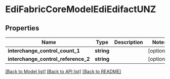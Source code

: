 # EdiFabricCoreModelEdiEdifactUNZ

## Properties
Name | Type | Description | Notes
------------ | ------------- | ------------- | -------------
**interchange_control_count_1** | **string** |  | [optional] 
**interchange_control_reference_2** | **string** |  | [optional] 

[[Back to Model list]](../README.md#documentation-for-models) [[Back to API list]](../README.md#documentation-for-api-endpoints) [[Back to README]](../README.md)


